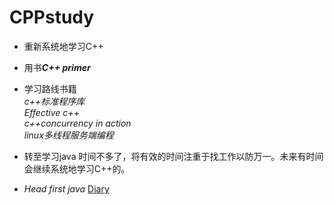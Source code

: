 # CPPstudy

- 重新系统地学习C++
- 用书***C++ primer*** 
- 学习路线书籍  
*c++标准程序库*  
*Effective c++*   
*c++concurrency in action*   
*linux多线程服务端编程*

- 转至学习java 时间不多了，将有效的时间注重于找工作以防万一。未来有时间会继续系统地学习C++的。
- *Head first java*
  [Diary](./Diary.md)
